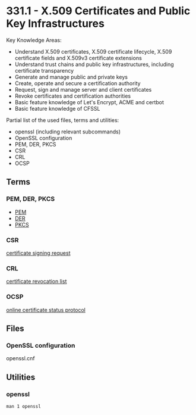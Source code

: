 # 331.1 - X.509 Certificates and Public Key Infrastructures

Key Knowledge Areas:

* Understand X.509 certificates, X.509 certificate lifecycle, X.509 certificate fields and X.509v3 certificate extensions
* Understand trust chains and public key infrastructures, including certificate transparency
* Generate and manage public and private keys
* Create, operate and secure a certification authority
* Request, sign and manage server and client certificates
* Revoke certificates and certification authorities
* Basic feature knowledge of Let's Encrypt, ACME and certbot
* Basic feature knowledge of CFSSL

Partial list of the used files, terms and utilities:

* openssl (including relevant subcommands)
* OpenSSL configuration
* PEM, DER, PKCS
* CSR
* CRL
* OCSP

## Terms

### PEM, DER, PKCS
* [PEM](https://en.wikipedia.org/wiki/PEM_file)
* [DER](https://en.wikipedia.org/wiki/X.690#DER_encoding)
* [PKCS](https://en.wikipedia.org/wiki/PKCS)

### CSR
[certificate signing request](https://en.wikipedia.org/wiki/Certificate_signing_request)

### CRL
[certificate revocation list](https://en.wikipedia.org/wiki/Certificate_revocation_list)

### OCSP
[online certificate status protocol](https://en.wikipedia.org/wiki/Online_Certificate_Status_Protocol)

## Files

### OpenSSL configuration
openssl.cnf

## Utilities

### openssl
```man 1 openssl```
